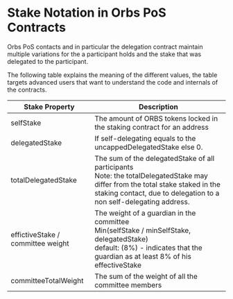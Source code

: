 # Stake Notation in Orbs PoS Contracts 
Orbs PoS contacts and in particular the delegation contract maintain multiple variations for the a participant holds and the stake that was delegated to the participant.

The following table explains the meaning of the different values, the table targets advanced users that want to understand the code and internals of the contracts.


| Stake Property         | Description |
| ---------------------- | ----------- |
| selfStake              | The amount of ORBS tokens locked in the staking contract for an address | 
| delegatedStake | If self-delegating equals to the uncappedDelegatedStake else 0. |
| totalDelegatedStake | The sum of the delegatedStake of all participants <br> Note: the totalDelegatedStake may differ from the total stake staked in the staking contact, due to delegation to a non self-delegating address. |
| effictiveStake / committee weight | The weight of a guardian in the committee <br> Min(selfStake / minSelfStake, delegatedStake) <br> default: (8%) - indicates that the guardian as at least 8% of his effectiveStake |
| committeeTotalWeight | The sum of the weight of all the committee members |
